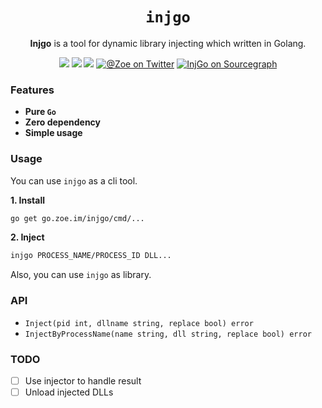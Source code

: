 <div align="center">

# `injgo`

**Injgo** is a tool for dynamic library injecting which written in Golang.


[![](https://img.shields.io/travis/jiusanzhou/injgo.svg?label=build)](https://travis-ci.org/jiusanzhou/injgo) [![](https://img.shields.io/badge/godoc-reference-blue.svg)](https://godoc.org/github.com/jiusanzhou/injgo) [![](https://goreportcard.com/badge/github.com/jiusanzhou/injgo)](https://goreportcard.com/report/jiusanzhou/injgo) [![@Zoe on Twitter](https://img.shields.io/badge/twitter-@jiusanzhou-55acee.svg)](https://twitter.com/jiusanzhou "@Zoe on Twitter") [![InjGo on Sourcegraph](https://sourcegraph.com/github.com/jiusanzhou/injgo/-/badge.svg)](https://sourcegraph.com/github.com/jiusanzhou/injgo?badge "InjGo on Sourcegraph")

</div>

### Features

- **Pure `Go`**
- **Zero dependency**
- **Simple usage**

### Usage

You can use `injgo` as a cli tool.

**1. Install**

```bash
go get go.zoe.im/injgo/cmd/...
```

**2. Inject**

```bash
injgo PROCESS_NAME/PROCESS_ID DLL...
```

Also, you can use `injgo` as library.

### API

- `Inject(pid int, dllname string, replace bool) error`
- `InjectByProcessName(name string, dll string, replace bool) error`

### TODO

- [ ] Use injector to handle result
- [ ] Unload injected DLLs
